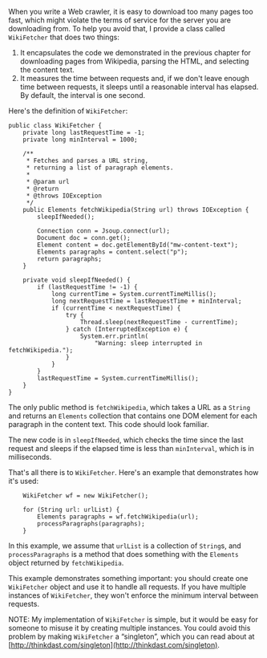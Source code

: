 When you write a Web crawler, it is easy to download too many pages too fast, which might violate the terms of service for the server you are downloading from. To help you avoid that, I provide a class called `WikiFetcher` that does two things:



1.  It encapsulates the code we demonstrated in the previous chapter for downloading pages from Wikipedia, parsing the HTML, and selecting the content text.
1.  It measures the time between requests and, if we don't leave enough time between requests, it sleeps until a reasonable interval has elapsed. By default, the interval is one second. 

Here's the definition of `WikiFetcher`:

```code
public class WikiFetcher {
    private long lastRequestTime = -1;
    private long minInterval = 1000;

    /**
     * Fetches and parses a URL string, 
     * returning a list of paragraph elements.
     *
     * @param url
     * @return
     * @throws IOException
     */
    public Elements fetchWikipedia(String url) throws IOException {
        sleepIfNeeded();

        Connection conn = Jsoup.connect(url);
        Document doc = conn.get();
        Element content = doc.getElementById("mw-content-text");
        Elements paragraphs = content.select("p");
        return paragraphs;
    }

    private void sleepIfNeeded() {
        if (lastRequestTime != -1) {
            long currentTime = System.currentTimeMillis();
            long nextRequestTime = lastRequestTime + minInterval;
            if (currentTime < nextRequestTime) {
                try {
                    Thread.sleep(nextRequestTime - currentTime);
                } catch (InterruptedException e) {
                    System.err.println(
                        "Warning: sleep interrupted in fetchWikipedia.");
                }
            }
        }
        lastRequestTime = System.currentTimeMillis();
    }
}
```

The only public method is `fetchWikipedia`, which takes a URL as a `String` and returns an `Elements` collection that contains one DOM element for each paragraph in the content text. This code should look familiar.


The new code is in `sleepIfNeeded`, which checks the time since the last request and sleeps if the elapsed time is less than `minInterval`, which is in milliseconds.

That's all there is to `WikiFetcher`. Here's an example that demonstrates how it's used:

```code
    WikiFetcher wf = new WikiFetcher();

    for (String url: urlList) {
        Elements paragraphs = wf.fetchWikipedia(url);
        processParagraphs(paragraphs);
    }
```

In this example, we assume that `urlList` is a collection of `String`s, and `processParagraphs` is a method that does something with the `Elements` object returned by `fetchWikipedia`.

This example demonstrates something important: you should create one `WikiFetcher` object and use it to handle all requests. If you have multiple instances of `WikiFetcher`, they won't enforce the minimum interval between requests.


NOTE: My implementation of `WikiFetcher` is simple, but it would be easy for someone to misuse it by creating multiple instances. You could avoid this problem by making `WikiFetcher` a “singleton”, which you can read about at [http://thinkdast.com/singleton](http://thinkdast.com/singleton).